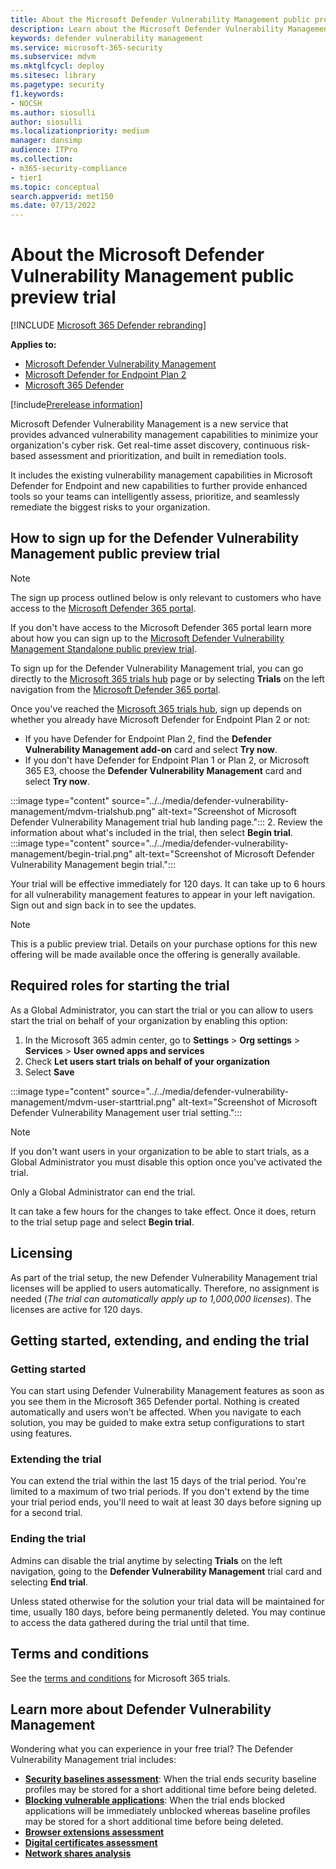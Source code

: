 ```yaml
---
title: About the Microsoft Defender Vulnerability Management public preview trial
description: Learn about the Microsoft Defender Vulnerability Management trial
keywords: defender vulnerability management
ms.service: microsoft-365-security
ms.subservice: mdvm
ms.mktglfcycl: deploy
ms.sitesec: library
ms.pagetype: security
f1.keywords:
- NOCSH
ms.author: siosulli
author: siosulli
ms.localizationpriority: medium
manager: dansimp
audience: ITPro
ms.collection: 
- m365-security-compliance 
- tier1
ms.topic: conceptual
search.appverid: met150
ms.date: 07/13/2022
---
```


# About the Microsoft Defender Vulnerability Management public preview trial

[!INCLUDE [Microsoft 365 Defender rebranding](../../includes/microsoft-defender.md)]

**Applies to:**

- [Microsoft Defender Vulnerability Management](../defender-vulnerability-management/index.yml)
- [Microsoft Defender for Endpoint Plan 2](https://go.microsoft.com/fwlink/p/?linkid=2154037)
- [Microsoft 365 Defender](https://go.microsoft.com/fwlink/?linkid=2118804)

[!include[Prerelease information](../../includes/prerelease.md)]

Microsoft Defender Vulnerability Management is a new service that provides advanced vulnerability management capabilities to minimize your organization's cyber risk. Get real-time asset discovery, continuous risk-based assessment and prioritization, and built in remediation tools.

It includes the existing vulnerability management capabilities in Microsoft Defender for Endpoint and new capabilities to further provide enhanced tools so your teams can intelligently assess, prioritize, and seamlessly remediate the biggest risks to your organization.

## How to sign up for the Defender Vulnerability Management public preview trial

> [!NOTE]
> The sign up process outlined below is only relevant to customers who have access to the [Microsoft Defender 365 portal](https://security.microsoft.com/homepage).
>
> If you don't have access to the Microsoft Defender 365 portal learn more about how you can sign up to the [Microsoft Defender Vulnerability Management Standalone public preview trial](../defender-vulnerability-management/get-defender-vulnerability-management.md#try-defender-vulnerability-management-standalone).

To sign up for the Defender Vulnerability Management trial, you can go directly to the [Microsoft 365 trials hub](https://security.microsoft.com/trialHorizontalHub) page or by selecting **Trials** on the left navigation from the [Microsoft Defender 365 portal](https://security.microsoft.com/homepage).

Once you've reached the [Microsoft 365 trials hub](https://security.microsoft.com/trialHorizontalHub), sign up depends on whether you already have Microsoft Defender for Endpoint Plan 2 or not:

- If you have Defender for Endpoint Plan 2, find the **Defender Vulnerability Management add-on** card and select **Try now**.
- If you don't have Defender for Endpoint Plan 1 or Plan 2, or Microsoft 365 E3, choose the **Defender Vulnerability Management** card and select **Try now**.

:::image type="content" source="../../media/defender-vulnerability-management/mdvm-trialshub.png" alt-text="Screenshot of Microsoft Defender Vulnerability Management trial hub landing page.":::
2. Review the information about what's included in the trial, then select **Begin trial**.
:::image type="content" source="../../media/defender-vulnerability-management/begin-trial.png" alt-text="Screenshot of Microsoft Defender Vulnerability Management begin trial.":::

Your trial will be effective immediately for 120 days. It can take up to 6 hours for all vulnerability management features to appear in your left navigation. Sign out and sign back in to see the updates.

> [!NOTE]
> This is a public preview trial. Details on your purchase options for this new offering will be made available once the offering is generally available.

## Required roles for starting the trial

As a Global Administrator, you can start the trial or you can allow to users start the trial on behalf of your organization by enabling this option:

1. In the Microsoft 365 admin center, go to **Settings** > **Org settings** > **Services** > **User owned apps and services**
2. Check **Let users start trials on behalf of your organization**
3. Select **Save**

:::image type="content" source="../../media/defender-vulnerability-management/mdvm-user-starttrial.png" alt-text="Screenshot of Microsoft Defender Vulnerability Management user trial setting.":::

> [!NOTE]
> If you don't want users in your organization to be able to start trials, as a Global Administrator you must disable this option once you've activated the trial.
>
> Only a Global Administrator can end the trial.

It can take a few hours for the changes to take effect. Once it does, return to the trial setup page and select **Begin trial**.

## Licensing

As part of the trial setup, the new Defender Vulnerability Management trial licenses will be applied to users automatically. Therefore, no assignment is needed (_The trial can automatically apply up to 1,000,000 licenses_). The licenses are active for 120 days.

## Getting started, extending, and ending the trial

### Getting started

You can start using Defender Vulnerability Management features as soon as you see them in the Microsoft 365 Defender portal. Nothing is created automatically and users won't be affected. When you navigate to each solution, you may be guided to make extra setup configurations to start using features.

### Extending the trial

You can extend the trial within the last 15 days of the trial period. You're limited to a maximum of two trial periods. If you don't extend by the time your trial period ends, you'll need to wait at least 30 days before signing up for a second trial.

### Ending the trial

Admins can disable the trial anytime by selecting **Trials** on the left navigation, going to the **Defender Vulnerability Management** trial card and selecting **End trial**.

Unless stated otherwise for the solution your trial data will be maintained for time, usually 180 days, before being permanently deleted. You may continue to access the data gathered during the trial until that time.

## Terms and conditions

See the [terms and conditions](/legal/microsoft-365/microsoft-365-trial) for Microsoft 365 trials.

## Learn more about Defender Vulnerability Management

Wondering what you can experience in your free trial? The Defender Vulnerability Management trial includes:

- **[Security baselines assessment](tvm-security-baselines.md)**: When the trial ends security baseline profiles may be stored for a short additional time before being deleted.
- **[Blocking vulnerable applications](tvm-block-vuln-apps.md)**: When the trial ends blocked applications will be immediately unblocked whereas baseline profiles may be stored for a short additional time before being deleted.
- **[Browser extensions assessment](tvm-browser-extensions.md)**
- **[Digital certificates assessment](tvm-certificate-inventory.md)**
- **[Network shares analysis](tvm-network-share-assessment.md)**
